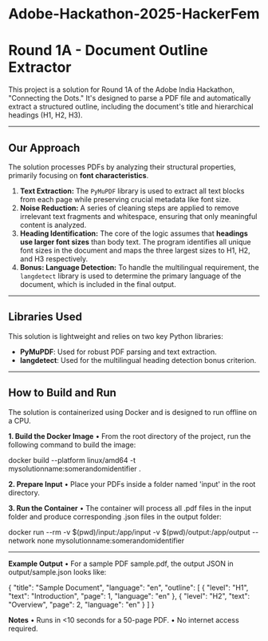 # Adobe-Hackathon-2025-HackerFem

# Round 1A - Document Outline Extractor

This project is a solution for Round 1A of the Adobe India Hackathon, "Connecting the Dots." It's designed to parse a PDF file and automatically extract a structured outline, including the document's title and hierarchical headings (H1, H2, H3).

---

## Our Approach

The solution processes PDFs by analyzing their structural properties, primarily focusing on **font characteristics**.

1.  **Text Extraction:** The `PyMuPDF` library is used to extract all text blocks from each page while preserving crucial metadata like font size.
2.  **Noise Reduction:** A series of cleaning steps are applied to remove irrelevant text fragments and whitespace, ensuring that only meaningful content is analyzed.
3.  **Heading Identification:** The core of the logic assumes that **headings use larger font sizes** than body text. The program identifies all unique font sizes in the document and maps the three largest sizes to H1, H2, and H3 respectively.
4.  **Bonus: Language Detection:** To handle the multilingual requirement, the `langdetect` library is used to determine the primary language of the document, which is included in the final output.

---

## Libraries Used

This solution is lightweight and relies on two key Python libraries:

* **PyMuPDF**: Used for robust PDF parsing and text extraction.
* **langdetect**: Used for the multilingual heading detection bonus criterion.

---

## How to Build and Run

The solution is containerized using Docker and is designed to run offline on a CPU.

**1. Build the Docker Image**
• From the root directory of the project, run the following command to build the image:

docker build --platform linux/amd64 -t mysolutionname:somerandomidentifier .

**2. Prepare Input**
•	Place your PDFs inside a folder named 'input' in the root directory.

**3. Run the Container**
•	The container will process all .pdf files in the input folder and produce corresponding .json files in the output folder:

docker run --rm -v $(pwd)/input:/app/input -v $(pwd)/output:/app/output --network none mysolutionname:somerandomidentifier

---

**Example Output**
• For a sample PDF sample.pdf, the output JSON in output/sample.json looks like:

{
  "title": "Sample Document",
  "language": "en",
  "outline": [
    { "level": "H1", "text": "Introduction", "page": 1, "language": "en" },
    { "level": "H2", "text": "Overview", "page": 2, "language": "en" }
  ]
}

**Notes**
•	Runs in <10 seconds for a 50-page PDF.
•	No internet access required.



